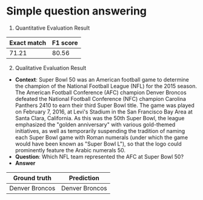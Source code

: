 # Simple question answering
1. Quantitative Evaluation Result

| Exact match | F1 score |
|-------------|----------|
| 71.21       | 80.56    |

2. Qualitative Evaluation Result
* **Context**: Super Bowl 50 was an American football game to determine the champion of the National Football League (NFL) for the 2015 season. The American Football Conference (AFC) champion Denver Broncos defeated the National Football Conference (NFC) champion Carolina Panthers 2410 to earn their third Super Bowl title. The game was played on February 7, 2016, at Levi's Stadium in the San Francisco Bay Area at Santa Clara, California. As this was the 50th Super Bowl, the league emphasized the "golden anniversary" with various gold-themed initiatives, as well as temporarily suspending the tradition of naming each Super Bowl game with Roman numerals (under which the game would have been known as "Super Bowl L"), so that the logo could prominently feature the Arabic numerals 50.
* **Question**: Which NFL team represented the AFC at Super Bowl 50?
* **Answer**

| Ground truth   | Prediction     |
|----------------|----------------|
| Denver Broncos | Denver Broncos |

